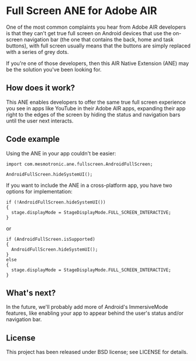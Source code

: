 Full Screen ANE for Adobe AIR
=============================

One of the most common complaints you hear from Adobe AIR developers is that they can't get true full screen on Android devices that use the on-screen navigation bar (the one that contains the back, home and task buttons), with full screen usually means that the buttons are simply replaced with a series of grey dots. 

If you're one of those developers, then this AIR Native Extension (ANE) may be the solution you've been looking for. 

How does it work?
-----------------

This ANE enables developers to offer the same true full screen experience you see in apps like YouTube in their Adobe AIR apps, expanding their app right to the edges of the screen by hiding the status and navigation bars until the user next interacts.

Code example
------------

Using the ANE in your app couldn't be easier:

```as3
import com.mesmotronic.ane.fullscreen.AndroidFullScreen;

AndroidFullScreen.hideSystemUI();
```

If you want to include the ANE in a cross-platform app, you have two options for implementation:

```as3
if (!AndroidFullScreen.hideSystemUI())
{
  stage.displayMode = StageDisplayMode.FULL_SCREEN_INTERACTIVE;
}
```

or

```as3
if (AndroidFullScreen.isSupported)
{
  AndroidFullScreen.hideSystemUI();
}
else
{
  stage.displayMode = StageDisplayMode.FULL_SCREEN_INTERACTIVE;
}
```

What's next?
------------

In the future, we'll probably add more of Android's ImmersiveMode features, like enabling your app to appear behind the user's status and/or navigation bar.

License
-------

This project has been released under BSD license; see LICENSE for details.
